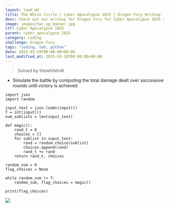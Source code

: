 ```yaml
---
layout: load_md
title: The White Circle | Cyber Apocalypse 2025 | Dragon Fury Writeup
desc: Check out our writeup for Dragon Fury for Cyber Apocalypse 2025 capture the flag competition.
image: images/twc_og_banner.jpg
ctf: Cyber Apocalypse 2025
parent: cyber_apocalypse_2025
category: coding
challenge: Dragon Fury
tags: "coding, twh, python"
date: 2025-03-29T00:00:00+00:00
last_modified_at: 2025-03-29T00:00:00+00:00
---
```




> Solved by thewhiteh4t


- Simulate the battle by computing the total damage dealt over successive rounds until victory is achieved

```
import json
import random

input_text = json.loads(input())
T = int(input())
num_sublists = len(input_text)

def magic():
    rand_t = 0
    choices = []
    for sublist in input_text:
        rand = random.choice(sublist)
        choices.append(rand)
        rand_t += rand
    return rand_t, choices

random_sum = 0
flag_choices = None

while random_sum != T:
    random_sum, flag_choices = magic()

print(flag_choices)
```

![](https://i.imgur.com/2po9B6B.png)

